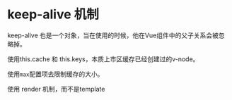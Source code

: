 # keep-alive 机制 


keep-alive 也是一个对象，当在使用的时候，他在Vue组件中的父子关系会被忽略掉。     

使用this.cache 和 this.keys，本质上市区缓存已经创建过的v-node。       

使用`max`配置项去限制缓存的大小。

使用 render 机制，而不是template

